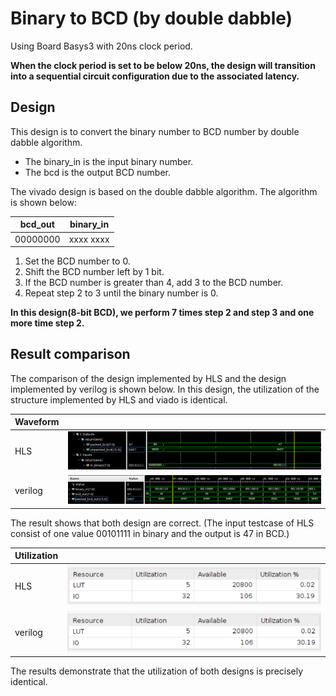 # Binary to BCD (by double dabble)

Using Board Basys3 with 20ns clock period.

**When the clock period is set to be below 20ns, the design will transition into a sequential circuit configuration due to the associated latency.**

## Design

This design is to convert the binary number to BCD number by double dabble algorithm.

* The binary_in is the input binary number.
* The bcd is the output BCD number.

The vivado design is based on the double dabble algorithm. The algorithm is shown below:

|   bcd_out    | binary_in |
|----------|----------|
|00000000 | xxxx xxxx|

1. Set the BCD number to 0.
2. Shift the BCD number left by 1 bit.
3. If the BCD number is greater than 4, add 3 to the BCD number.
4. Repeat step 2 to 3 until the binary number is 0.

**In this design(8-bit BCD), we perform 7 times step 2 and step 3 and one more time step 2.**

## Result comparison

The comparison of the design implemented by HLS and the design implemented by verilog is shown below. In this design, the utilization of the structure implemented by HLS and viado is identical.

| Waveform  |        |
|--------|--------|
|HLS     |![Alt text](image-1.png)|
|verilog |![Alt text](image.png)|

The result shows that both design are correct. (The input testcase of HLS  consist of one value 00101111 in binary and the output is 47 in BCD.)

|Utilization||
|--|--|
|HLS|![Alt text](image-2.png)|
|verilog|![Alt text](image-3.png)|

The results demonstrate that the utilization of both designs is precisely identical.
